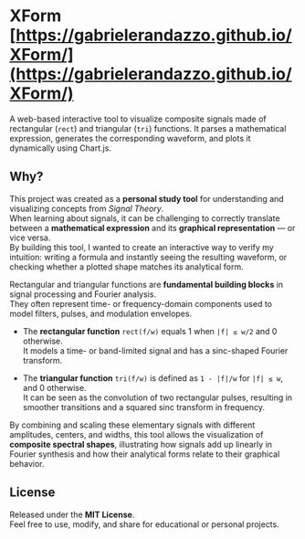 # XForm [https://gabrielerandazzo.github.io/XForm/](https://gabrielerandazzo.github.io/XForm/)  
A web-based interactive tool to visualize composite signals made of rectangular (`rect`) and triangular (`tri`) functions.   It parses a mathematical expression, generates the corresponding waveform, and plots it dynamically using Chart.js.

## Why?

This project was created as a **personal study tool** for understanding and visualizing concepts from *Signal Theory*.  
When learning about signals, it can be challenging to correctly translate between a **mathematical expression** and its **graphical representation** — or vice versa.  
By building this tool, I wanted to create an interactive way to verify my intuition: writing a formula and instantly seeing the resulting waveform, or checking whether a plotted shape matches its analytical form.

Rectangular and triangular functions are **fundamental building blocks** in signal processing and Fourier analysis.  
They often represent time- or frequency-domain components used to model filters, pulses, and modulation envelopes.

- The **rectangular function** `rect(f/w)` equals 1 when `|f| ≤ w/2` and 0 otherwise.  
  It models a time- or band-limited signal and has a sinc-shaped Fourier transform.

- The **triangular function** `tri(f/w)` is defined as `1 - |f|/w` for `|f| ≤ w`, and 0 otherwise.  
  It can be seen as the convolution of two rectangular pulses, resulting in smoother transitions and a squared sinc transform in frequency.

By combining and scaling these elementary signals with different amplitudes, centers, and widths, this tool allows the visualization of **composite spectral shapes**, illustrating how signals add up linearly in Fourier synthesis and how their analytical forms relate to their graphical behavior.


## License

Released under the **MIT License**.  
Feel free to use, modify, and share for educational or personal projects.
